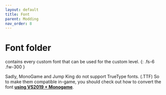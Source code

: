 ```yaml
---
layout: default
title: Font
parent: Modding
nav_order: 8
---
```


# Font folder

contains every custom font that can be used for the custom level.<!-- more -->
{: .fs-6 .fw-300 }

Sadly, MonoGame and Jump King do not support TrueType fonts. (.TTF) So to make them compatible in-game, you should check out how to convert the font [**using VS2019 + Monogame**](../../tools/vs2019-monogame/). 
